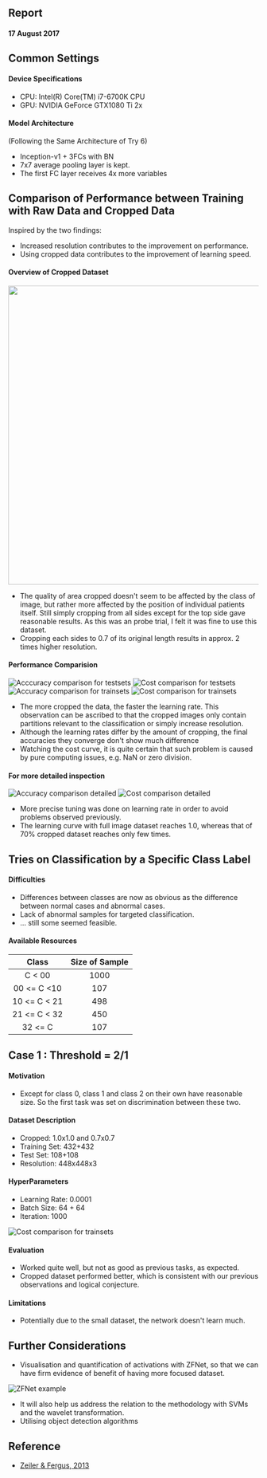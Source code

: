 ## Report
#### 17 August 2017

## Common Settings
#### Device Specifications
* CPU: Intel(R) Core(TM) i7-6700K CPU
* GPU: NVIDIA GeForce GTX1080 Ti 2x

#### Model Architecture
(Following the Same Architecture of Try 6)
* Inception-v1 + 3FCs with BN
* 7x7 average pooling layer is kept.
* The first FC layer receives 4x more variables 

## Comparison of Performance between Training with Raw Data and Cropped Data

Inspired by the two findings:
* Increased resolution contributes to the improvement on performance.
* Using cropped data contributes to the improvement of learning speed.

#### Overview of Cropped Dataset

<p align="center">
<img src="./img/report20170817_crops.png" width="600" height="600" align="center">
</p>

* The quality of area cropped doesn't seem to be affected by the class of image, but rather more affected by the position of individual patients itself. Still simply cropping from all sides except for the top side gave reasonable results. As this was an probe trial, I felt it was fine to use this dataset.
* Cropping each sides to 0.7 of its original length results in approx. 2 times higher resolution.

#### Performance Comparision
![Acccuracy comparison for testsets](./img/report20170817_accu_test.png)
![Cost comparison for testsets](./img/report20170817_cost_test.png)
![Accuracy comparison for trainsets](./img/report20170817_accu_train.png)
![Cost comparison for trainsets](./img/report20170817_cost_train.png)

* The more cropped the data, the faster the learning rate. This observation can be ascribed to that the cropped images only contain partitions relevant to the classification or simply increase resolution.
* Although the learning rates differ by the amount of cropping, the final accuracies they converge don't show much difference
* Watching the cost curve, it is quite certain that such problem is caused by pure computing issues, e.g. NaN or zero division.

#### For more detailed inspection

![Accuracy comparison detailed](./img/report20170817_accu_detail.png)
![Cost comparison detailed](./img/report20170817_cost_detail.png)
* More precise tuning was done on learning rate in order to avoid problems observed previously.
* The learning curve with full image dataset reaches 1.0, whereas that of 70% cropped dataset reaches only few times.

## Tries on Classification by a Specific Class Label
#### Difficulties
* Differences between classes are now as obvious as the difference between normal cases and abnormal cases.
* Lack of abnormal samples for targeted classification.
* ... still some seemed feasible.

#### Available Resources

| Class            | Size of Sample |
| :--------------: |:-------------: |
| C < 00           | 1000           |
| 00 <= C <10      | 107            |
| 10 <= C < 21     | 498            |
| 21 <= C < 32     | 450            |
| 32 <= C          | 107            |

## Case 1 : Threshold = 2/1
#### Motivation
* Except for class 0, class 1 and class 2 on their own have reasonable size. So the first task was set on discrimination between these two.

#### Dataset Description
* Cropped: 		1.0x1.0 and 0.7x0.7
* Training Set: 432+432
* Test Set:     108+108
* Resolution:   448x448x3

#### HyperParameters
* Learning Rate: 0.0001
* Batch Size:    64 + 64
* Iteration:     1000

![Cost comparison for trainsets](./img/report20170817_C1.png)

#### Evaluation
* Worked quite well, but not as good as previous tasks, as expected.
* Cropped dataset performed better, which is consistent with our previous observations and logical conjecture.

#### Limitations
* Potentially due to the small dataset, the network doesn't learn much.


## Further Considerations
* Visualisation and quantification of activations with ZFNet, so that we can have firm evidence of benefit of having more focused dataset.

![ZFNet example](./img/report20170817_zfexample.png)

* It will also help us address the relation to the methodology with SVMs and the wavelet transformation.
* Utilising object detection algorithms

## Reference

* [Zeiler & Fergus, 2013](https://arxiv.org/abs/1311.2901)